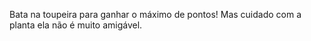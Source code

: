 Bata na toupeira para ganhar o máximo de pontos! Mas cuidado com a planta ela não é muito amigável.
